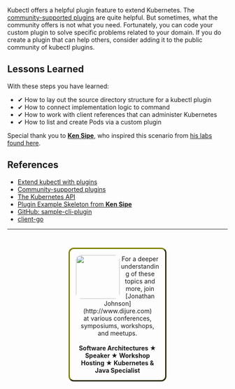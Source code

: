 Kubectl offers a helpful plugin feature to extend Kubernetes. The [community-supported plugins](https://github.com/kubernetes-sigs/krew-index/) are quite helpful. But sometimes, what the community offers is not what you need. Fortunately, you can code your custom plugin to solve specific problems related to your domain. If you do create a plugin that can help others, consider adding it to the public community of kubectl plugins.

## Lessons Learned ##

With these steps you have learned:

- &#x2714; How to lay out the source directory structure for a kubectl plugin
- &#x2714; How to connect implementation logic to command
- &#x2714; How to work with client references that can administer Kubernetes
- &#x2714; How to list and create Pods via a custom plugin

Special thank you to [**Ken Sipe**](https://www.linkedin.com/in/kensipe/), who inspired this scenario from [his labs found here](https://github.com/kensipe/k8s-ext-workshop).

## References ##

- [Extend kubectl with plugins](https://kubernetes.io/docs/tasks/extend-kubectl/kubectl-plugins/)
- [Community-supported plugins](https://github.com/kubernetes-sigs/krew-index/)
- [The Kubernetes API](https://kubernetes.io/docs/concepts/overview/kubernetes-api/)
- [Plugin Example Skeleton from **Ken Sipe**](https://github.com/codementor/k8s-cli)
- [GitHub: sample-cli-plugin](https://github.com/kubernetes/sample-cli-plugin)
- [client-go](https://github.com/kubernetes/client-go)

------
<p style="text-align: center; padding: 1em; margin: 3em; margin-left: 10em; margin-right: 10em; border-; 1px; border-color: olive;  border-radius: 12px; border-style:outset">
<img align="left" src="./assets/jonathan-johnson.jpg" width="100" style="border-radius: 12px">
For a deeper understanding of these topics and more, join <br>[Jonathan Johnson](http://www.dijure.com)<br> at various conferences, symposiums, workshops, and meetups.
<br><br>
<b>Software Architectures ★ Speaker ★ Workshop Hosting ★ Kubernetes & Java Specialist</b>
</p>
